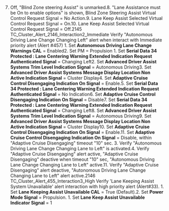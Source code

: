 7. Off, "Blind Zone steering Assist" is unmarked.8. "Lane Assistance must be On to enable options" is shown, Blind Zone Steering Assist Virtual Control Request Signal = No Action.9. Lane Keep Assist Selected Virtual Control Request Signal = On.10. Lane Keep Assist Selected Virtual Control Request Signal = Off.2145 TC_Cluster_Alert_2146_Interaction2_Immediate Verify "Autonomous Driving Lane Change Changing Left" alert when interact with Immediate priority alert (Alert #457) 1. Set **Autonomous Driving Lane Change Warnings CAL** = Enabled2. Set PM = Propulsion 1. Set **Serial Data 34 Protected : Lane Centering Warning Extended Indication Request Authenticated Signal** = Changing Left2. Set **Advanced Driver Assist Systems Trim Level Indication Signal** = Autonomous Driving3. Set **Advanced Driver Assist Systems Message Display Location Non Active Indication Signal** = Cluster Display4. Set **Adaptive Cruise Control Disengaging Indication On Signal** = Enable.5. Set **Serial Data 34 Protected : Lane Centering Warning Extended Indication Request Authenticated Signal** = No Indication6. Set **Adaptive Cruise Control Disengaging Indication On Signal** = Disable7. Set **Serial Data 34 Protected : Lane Centering Warning Extended Indication Request Authenticated Signal** = Changing Left8. Set **Advanced Driver Assist Systems Trim Level Indication Signal** = Autonomous Driving9. Set **Advanced Driver Assist Systems Message Display Location Non Active Indication Signal** = Cluster Display10. Set **Adaptive Cruise Control Disengaging Indication On Signal** = Enable.11. Set **Adaptive Cruise Control Disengaging Indication On Signal** = Disable, within "Adaptive Cruise Disengaging" timeout "10" sec. 3. Verify "Autonomous Driving Lane Change Changing Lane to Left" is activated.4. Verify "Adaptive Cruise Disengaging" alert active, "Adaptive Cruise Disengaging" deactive when timeout "10" sec, "Autonomous Driving Lane Change Changing Lane to Left" active.11. Verify "Adaptive Cruise Disengaging" alert deactive, "Autonomous Driving Lane Change Changing Lane to Left" alert active.2146 TC_Cluster_Alert_455_Interaction3_High Verify 'Lane Keeping Assist System Unavailable' alert interaction with high priority alert (Alert#33). 1. Set **Lane Keeping Assist Unavailable CAL** = True (Default).2. Set **Power Mode Signal** = Propulsion. 1. Set **Lane Keep Assist Unavailable Indicator Signal** = 1
